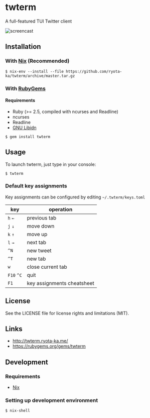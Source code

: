 # twterm

A full-featured TUI Twitter client

![screencast](http://twterm.ryota-ka.me/screencast.gif)

## Installation

### With [Nix](https://nixos.org/) (Recommended)

```
$ nix-env --install --file https://github.com/ryota-ka/twterm/archive/master.tar.gz
```

### With [RubyGems](https://rubygems.org/)

####  Requirements

- Ruby (>= 2.5, compiled with ncurses and Readline)
- ncurses
- Readline
- [GNU Libidn](https://www.gnu.org/software/libidn/)

```
$ gem install twterm
```

## Usage

To launch twterm, just type in your console:

```
$ twterm
```

### Default key assignments

Key assignments can be configured by editing `~/.twterm/keys.toml`

key | operation
--- | ---
`h` `←` | previous tab
`j` `↓` | move down
`k` `↑` | move up
`l` `→` | next tab
`^N` | new tweet
`^T` | new tab
`w` | close current tab
`F10` `^C` | quit
`F1` | key assignments cheatsheet

## License

See the LICENSE file for license rights and limitations (MIT).

## Links

- http://twterm.ryota-ka.me/
- https://rubygems.org/gems/twterm

## Development

### Requirements

- [Nix](https://nixos.org/)

### Setting up development environment

```
$ nix-shell
```
